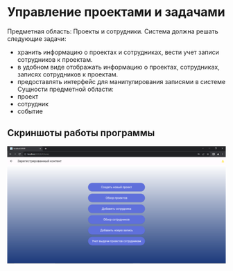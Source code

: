 # Управление проектами и задачами
Предметная область: Проекты и сотрудники.
Система должна решать следующие задачи:
- хранить информацию о проектах и сотрудниках, вести учет записи сотрудников к проектам.
- в удобном виде отображать информацию о проектах, сотрудниках, записях сотрудников к проектам.
- предоставлять интерфейс для манипулирования записями в системе
Сущности предметной области:
- проект
- сотрудник
- событие


## Скриншоты работы программы

![Начальный экран](https://github.com/RustamKZ/task_manager_app/blob/master/Начальный%20экран.PNG)
